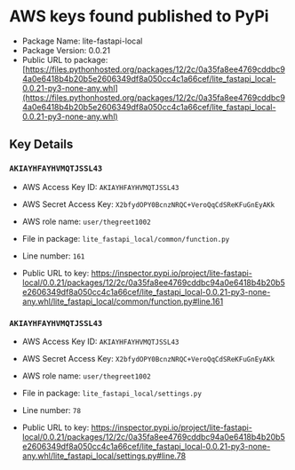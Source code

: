 # AWS keys found published to PyPi

* Package Name: lite-fastapi-local
* Package Version: 0.0.21
* Public URL to package: [https://files.pythonhosted.org/packages/12/2c/0a35fa8ee4769cddbc94a0e6418b4b20b5e2606349df8a050cc4c1a66cef/lite_fastapi_local-0.0.21-py3-none-any.whl](https://files.pythonhosted.org/packages/12/2c/0a35fa8ee4769cddbc94a0e6418b4b20b5e2606349df8a050cc4c1a66cef/lite_fastapi_local-0.0.21-py3-none-any.whl)

## Key Details

### `AKIAYHFAYHVMQTJSSL43`

* AWS Access Key ID: `AKIAYHFAYHVMQTJSSL43`
* AWS Secret Access Key: `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` 
* AWS role name: `user/thegreet1002`
* File in package: `lite_fastapi_local/common/function.py`
* Line number: `161`

* Public URL to key: https://inspector.pypi.io/project/lite-fastapi-local/0.0.21/packages/12/2c/0a35fa8ee4769cddbc94a0e6418b4b20b5e2606349df8a050cc4c1a66cef/lite_fastapi_local-0.0.21-py3-none-any.whl/lite_fastapi_local/common/function.py#line.161



### `AKIAYHFAYHVMQTJSSL43`

* AWS Access Key ID: `AKIAYHFAYHVMQTJSSL43`
* AWS Secret Access Key: `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` 
* AWS role name: `user/thegreet1002`
* File in package: `lite_fastapi_local/settings.py`
* Line number: `78`

* Public URL to key: https://inspector.pypi.io/project/lite-fastapi-local/0.0.21/packages/12/2c/0a35fa8ee4769cddbc94a0e6418b4b20b5e2606349df8a050cc4c1a66cef/lite_fastapi_local-0.0.21-py3-none-any.whl/lite_fastapi_local/settings.py#line.78


